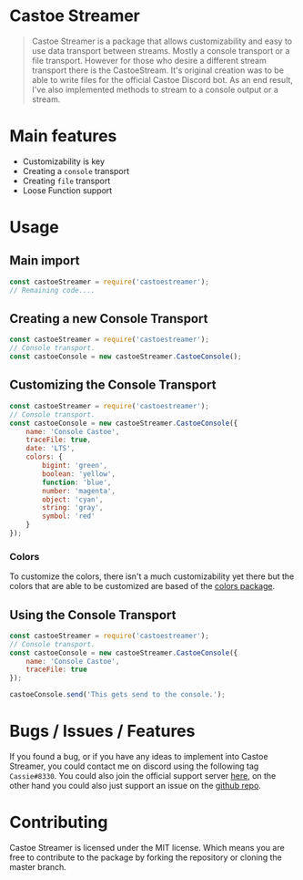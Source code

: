 # Castoe Streamer

> Castoe Streamer is a package that allows customizability and easy to use data transport between streams. Mostly a console transport or a file transport. However for those who desire a different stream transport there is the CastoeStream. It's original creation was to be able to write files for the official Castoe Discord bot. As an end result, I've also implemented methods to stream to a console output or a stream.

# Main features
* Customizability is key
* Creating a `console` transport
* Creating `file` transport
* Loose Function support

# Usage

## Main import
```JavaScript
const castoeStreamer = require('castoestreamer');
// Remaining code....
```

## Creating a new Console Transport
```JavaScript
const castoeStreamer = require('castoestreamer');
// Console transport.
const castoeConsole = new castoeStreamer.CastoeConsole();
```

## Customizing the Console Transport
```JavaScript
const castoeStreamer = require('castoestreamer');
// Console transport.
const castoeConsole = new castoeStreamer.CastoeConsole({
	name: 'Console Castoe',
	traceFile: true,
	date: 'LTS',
	colors: {
		bigint: 'green',
		boolean: 'yellow',
		function: 'blue',
		number: 'magenta',
		object: 'cyan',
		string: 'gray',
		symbol: 'red'
	}
});
```

### Colors
To customize the colors, there isn't a much customizability yet there but the colors that are able to be customized are based of the [colors package](https://www.npmjs.com/package/colors#text-colors).

## Using the Console Transport
```JavaScript
const castoeStreamer = require('castoestreamer');
// Console transport.
const castoeConsole = new castoeStreamer.CastoeConsole({
	name: 'Console Castoe',
	traceFile: true
});

castoeConsole.send('This gets send to the console.');
```

# Bugs / Issues / Features
If you found a bug, or if you have any ideas to implement into Castoe Streamer, you could contact me on discord using the following tag `Cassie#8330`. You could also join the official support server [here](https://discord.gg/3BjWtjn), on the other hand you could also just support an issue on the [github repo](https://github.com/DevCassie/Castoe-Streamer/issues).

# Contributing
Castoe Streamer is licensed under the MIT license. Which means you are free to contribute to the package by forking the repository or cloning the master branch.